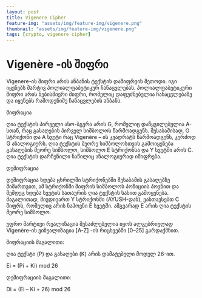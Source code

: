 ```yaml
---
layout: post
title: Vigenere Cipher
feature-img: "assets/img/feature-img/vigenere.png"
thumbnail: "assets/img/feature-img/vigenere.png"
tags: [crypto, vigenere cipher]
---
```


# Vigenère -ის შიფრი

Vigenere-ის შიფრი არის ანბანის ტექსტის დაშიფრვის მეთოდი. იგი იყენებს მარტივ პოლიალფაბეტიკურ ჩანაცვლებას. პოლიალფაბეტიკური შიფრი არის ნებისმიერი შიფრი, რომელიც დაფუძნებულია ჩანაცვლებაზე და იყენებს რამოდენიმე ჩანაცვლების ანბანს.

შიფრაცია

ღია ტექსტის პირველი ასო-ბგერა არის G, რომელიც დაწყვილებულია A-სთან, რაც გასაღების პირველ სიმბოლოს წარმოადგენს. შესაბამისად, G სტრიქონი და A სვეტი რაც Vigenère – ის კვადრატს წარმოადგენს, კერძოდ G ანალოგიურს. ღია ტექსტის მეორე სიმბოლოსთვის გამოიყენება გასაღების მეორე სიმბოლო, სიმბოლო E სტრიქონსა და Y სვეტში არის C. ღია ტექსტის დარჩენილი ნაწილიც ანალოგიურად იშიფრება.

დეშიფრაცია

დეშიფრაცია ხდება ცხრილში სტრიქონებში შესაბამის გასაღებზე მიმართვით, ამ სტრიქონში შიფრის სიმბოლოს პოზიციის პოვნით და შემდეგ ხდება სვეტის სათაურის ღია ტექსტის სახით გამოყენება. მაგალითად, მივდივართ Y სტრიქონში (AYUSH-დან), ვანთავსებთ C შიფრს, რომელიც არის ნაპოვნი E სვეტში. ამგვარად E არის ღია ტექსტის მეორე სიმბოლო.

უფრო მარტივი რეალიზაცია შესაძლებელია იყოს ალგებრიულად Vigenère-ის ვიზუალიზაცია [A-Z] -ის რიცხვებში [0–25] გარდაქმნით.

შიფრაციის მაგალითი:

ღია ტექსტი (P) და გასაღები (K) არის დამატებული მოდულ 26-ით.

Ei = (Pi + Ki) mod 26

დეშიფრაციის მაგალითი:

Di = (Ei – Ki + 26) mod 26
